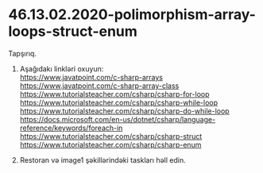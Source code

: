 # 46.13.02.2020-polimorphism-array-loops-struct-enum

  Tapşırıq.
  
  1. Aşağıdakı linkləri oxuyun:  
     https://www.javatpoint.com/c-sharp-arrays     
     https://www.javatpoint.com/c-sharp-array-class     
     https://www.tutorialsteacher.com/csharp/csharp-for-loop     
     https://www.tutorialsteacher.com/csharp/csharp-while-loop     
     https://www.tutorialsteacher.com/csharp/csharp-do-while-loop     
     https://docs.microsoft.com/en-us/dotnet/csharp/language-reference/keywords/foreach-in     
     https://www.tutorialsteacher.com/csharp/csharp-struct     
     https://www.tutorialsteacher.com/csharp/csharp-enum
     
  2. Restoran və image1 şəkillərindəki taskları həll edin.
